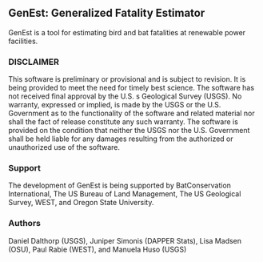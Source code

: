 ## GenEst: Generalized Fatality Estimator

GenEst is a tool for estimating bird and bat fatalities at renewable power
facilities. 

### DISCLAIMER

This software is preliminary or provisional and is subject to revision. It is
being provided to meet the need for timely best science. The software has not
received final approval by the U.S. s Geological Survey (USGS). No warranty,
expressed or implied, is made by the USGS or the U.S. Government as to the
functionality of the software and related material nor shall the fact of release
constitute any such warranty. The software is provided on the condition that
neither the USGS nor the U.S. Government shall be held liable for any damages
resulting from the authorized or unauthorized use of the software.

### Support

The development of GenEst is being supported by BatConservation International,
The US Bureau of Land Management, The US Geological Survey, WEST, and Oregon
State University. 

### Authors

Daniel Dalthorp (USGS), Juniper Simonis (DAPPER Stats), Lisa Madsen (OSU),
Paul Rabie (WEST), and Manuela Huso (USGS)
